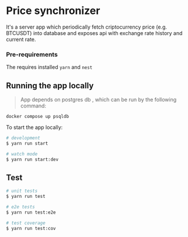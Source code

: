 # Price synchronizer

It's a server app which periodically fetch criptocurrency price (e.g. BTCUSDT) into database and exposes api with exchange rate history and current rate.

### Pre-requirements

The requires installed `yarn` and `nest`

## Running the app locally

> App depends on postgres db , which can be run by the following command:

```
docker compose up psqldb
```

To start the app locally:

```bash
# development
$ yarn run start

# watch mode
$ yarn run start:dev

```

## Test

```bash
# unit tests
$ yarn run test

# e2e tests
$ yarn run test:e2e

# test coverage
$ yarn run test:cov
```
